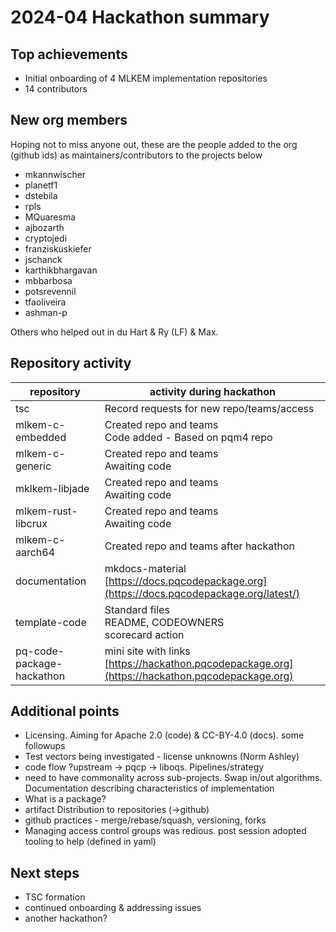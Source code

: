 # 2024-04 Hackathon summary

## Top achievements
* Initial onboarding of 4 MLKEM implementation repositories
* 14 contributors

## New org members

Hoping not to miss anyone out, these are the people added to the org (github ids) as maintainers/contributors to the projects below
- mkannwischer
- planetf1
- dstebila
- rpls
- MQuaresma
- ajbozarth
- cryptojedi
- franziskuskiefer
- jschanck
- karthikbhargavan
- mbbarbosa
- potsrevennil
- tfaoliveira
- ashman-p

Others who helped out in du Hart & Ry (LF) & Max.


## Repository activity

| repository | activity during hackathon |
| -- | -- | 
| tsc | Record requests for new repo/teams/access|
| mlkem-c-embedded | Created repo and teams<br>Code added - Based on pqm4 repo<br>|
| mlkem-c-generic | Created repo and teams<br>Awaiting code|
| mklkem-libjade | Created repo and teams<br>Awaiting code|
| mlkem-rust-libcrux | Created repo and teams<br>Awaiting code|
| mlkem-c-aarch64 | Created repo and teams after hackathon|
| documentation | mkdocs-material <br>[https://docs.pqcodepackage.org](https://docs.pqcodepackage.org/latest/) |
| template-code | Standard files<br>README, CODEOWNERS<br>scorecard action|
| pq-code-package-hackathon | mini site with links<br>[https://hackathon.pqcodepackage.org](https://hackathon.pqcodepackage.org)|


## Additional points

- Licensing. Aiming for Apache 2.0 (code) & CC-BY-4.0 (docs). some followups
- Test vectors being investigated - license unknowns (Norm Ashley)
- code flow ?upstream -> pqcp -> liboqs. Pipelines/strategy
- need to have commonality across sub-projects. Swap in/out algorithms. Documentation describing characteristics of implementation
- What is a package? 
- artifact Distribution to repositories (->github)
- github practices - merge/rebase/squash, versioning, forks
- Managing access control groups was redious. post session adopted tooling to help (defined in yaml)

## Next steps
- TSC formation
- continued onboarding & addressing issues
- another hackathon?